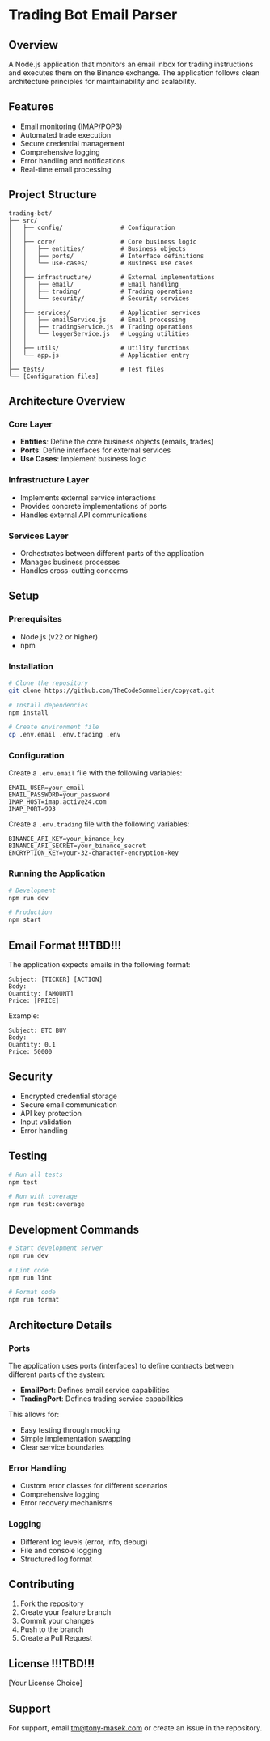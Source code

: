 # Trading Bot Email Parser

## Overview
A Node.js application that monitors an email inbox for trading instructions and executes them on the Binance exchange. The application follows clean architecture principles for maintainability and scalability.

## Features
- Email monitoring (IMAP/POP3)
- Automated trade execution
- Secure credential management
- Comprehensive logging
- Error handling and notifications
- Real-time email processing

## Project Structure
```
trading-bot/
├── src/
│   ├── config/                # Configuration
│   │
│   ├── core/                  # Core business logic
│   │   ├── entities/          # Business objects
│   │   ├── ports/             # Interface definitions
│   │   └── use-cases/         # Business use cases
│   │
│   ├── infrastructure/        # External implementations
│   │   ├── email/             # Email handling
│   │   ├── trading/           # Trading operations
│   │   └── security/          # Security services
│   │
│   ├── services/              # Application services
│   │   ├── emailService.js    # Email processing
│   │   ├── tradingService.js  # Trading operations
│   │   └── loggerService.js   # Logging utilities
│   │
│   ├── utils/                 # Utility functions
│   └── app.js                 # Application entry
│
├── tests/                     # Test files
└── [Configuration files]
```

## Architecture Overview

### Core Layer
- **Entities**: Define the core business objects (emails, trades)
- **Ports**: Define interfaces for external services
- **Use Cases**: Implement business logic

### Infrastructure Layer
- Implements external service interactions
- Provides concrete implementations of ports
- Handles external API communications

### Services Layer
- Orchestrates between different parts of the application
- Manages business processes
- Handles cross-cutting concerns

## Setup

### Prerequisites
- Node.js (v22 or higher)
- npm

### Installation
```bash
# Clone the repository
git clone https://github.com/TheCodeSommelier/copycat.git

# Install dependencies
npm install

# Create environment file
cp .env.email .env.trading .env
```

### Configuration
Create a `.env.email` file with the following variables:
```
EMAIL_USER=your_email
EMAIL_PASSWORD=your_password
IMAP_HOST=imap.active24.com
IMAP_PORT=993
```
Create a `.env.trading` file with the following variables:
```
BINANCE_API_KEY=your_binance_key
BINANCE_API_SECRET=your_binance_secret
ENCRYPTION_KEY=your-32-character-encryption-key
```

### Running the Application
```bash
# Development
npm run dev

# Production
npm start
```

## Email Format !!!TBD!!!
The application expects emails in the following format:
```
Subject: [TICKER] [ACTION]
Body:
Quantity: [AMOUNT]
Price: [PRICE]
```

Example:
```
Subject: BTC BUY
Body:
Quantity: 0.1
Price: 50000
```

## Security
- Encrypted credential storage
- Secure email communication
- API key protection
- Input validation
- Error handling

## Testing
```bash
# Run all tests
npm test

# Run with coverage
npm run test:coverage
```

## Development Commands
```bash
# Start development server
npm run dev

# Lint code
npm run lint

# Format code
npm run format
```

## Architecture Details

### Ports
The application uses ports (interfaces) to define contracts between different parts of the system:
- **EmailPort**: Defines email service capabilities
- **TradingPort**: Defines trading service capabilities

This allows for:
- Easy testing through mocking
- Simple implementation swapping
- Clear service boundaries

### Error Handling
- Custom error classes for different scenarios
- Comprehensive logging
- Error recovery mechanisms

### Logging
- Different log levels (error, info, debug)
- File and console logging
- Structured log format

## Contributing
1. Fork the repository
2. Create your feature branch
3. Commit your changes
4. Push to the branch
5. Create a Pull Request

## License !!!TBD!!!
[Your License Choice]

## Support
For support, email tm@tony-masek.com or create an issue in the repository.
